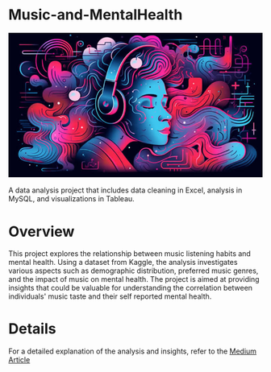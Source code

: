 # Music-and-MentalHealth
![Image](https://github.com/Palesa-commits/Music-and-MentalHealth/blob/main/86EECBC3-8BA4-4687-94BF-6A3D547AEF8B.jpeg)


A data analysis project that includes data cleaning in Excel, analysis in MySQL, and visualizations in Tableau.

# Overview

This project explores the relationship between music listening habits and mental health. Using a dataset from Kaggle, the analysis investigates various aspects such as demographic distribution, preferred music genres, and the impact of music on mental health. The project is aimed at providing insights that could be valuable for understanding the correlation between individuals' music taste and their self reported mental health.

# Details
For a detailed explanation of the analysis and insights, refer to the [Medium Article ](https://medium.com/@psethibe.t/analysing-the-connection-between-music-and-mental-health-a-journey-of-learning-81ae58482536)
